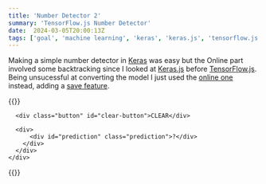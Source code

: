 ```yaml
---
title: 'Number Detector 2'
summary: 'TensorFlow.js Number Detector'
date:  2024-03-05T20:00:13Z
tags: ['goal', 'machine learning', 'keras', 'keras.js', 'tensorflow.js']
---
```

Making a simple number detector in [Keras](https://keras.io/) was easy but the Online part involved some backtracking since I looked at [Keras.js](https://transcranial.github.io/keras-js/) before [TensorFlow.js](https://www.tensorflow.org/js). Being unsucessful at converting the model I just used the [online one](https://github.com/tensorflow/tfjs-examples/tree/master/mnist) instead, adding a [save feature](https://github.com/tensorflow/tfjs-examples/tree/master/mnist).

{{<rawhtml>}}
  <link rel="stylesheet" href="style.css" />

  <div id="container">
    <div class="card elevation">
      <canvas
        class="canvas elevation"
        id="canvas"
        width="280"
        height="280"
      ></canvas>

      <div class="button" id="clear-button">CLEAR</div>

      <div>
          <div id="prediction" class="prediction">?</div>
        </div>
      </div>
    </div>
  </div>

<!-- <script src="https://cdn.jsdelivr.net/npm/@tensorflow/tfjs"></script> -->
  <script src="tf.min.js"></script>
  <script src="script.js"></script>
{{</rawhtml>}}
